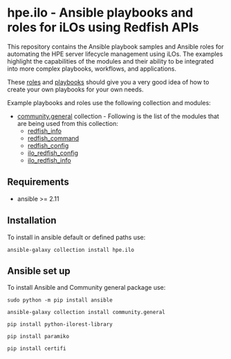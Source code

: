 # hpe.ilo  - Ansible playbooks and roles for iLOs using Redfish APIs

This repository contains the Ansible playbook samples and Ansible roles for automating the HPE server lifecycle management using iLOs.
The examples highlight the capabilities of the modules and their ability to be integrated into more complex playbooks, workflows, and applications.

These [roles](https://github.com/HewlettPackard/ilo-ansible-collection/tree/main/roles) and [playbooks](https://github.com/HewlettPackard/ilo-ansible-collection/tree/main/roles/playbooks) should give you a very good idea of how to create your own playbooks for your own needs.

Example playbooks and roles use the following collection and modules:

- [community.general](https://galaxy.ansible.com/community/general) collection - Following is the list of the modules that are being used from this collection:
    - [redfish_info](https://docs.ansible.com/ansible/latest/collections/community/general/redfish_info_module.html)
    - [redfish_command](https://docs.ansible.com/ansible/latest/collections/community/general/redfish_command_module.html)
    - [redfish_config](https://docs.ansible.com/ansible/latest/collections/community/general/redfish_config_module.html)
    - [ilo_redfish_config](https://docs.ansible.com/ansible/latest/collections/community/general/ilo_redfish_config_module.html)
    - [ilo_redfish_info](https://docs.ansible.com/ansible/latest/collections/community/general/ilo_redfish_info_module.html)

## Requirements

 - ansible >= 2.11

## Installation

To install in ansible default or defined paths use:
```
ansible-galaxy collection install hpe.ilo
```

## Ansible set up
To install Ansible and Community general package use:
```
sudo python -m pip install ansible
```
```
ansible-galaxy collection install community.general
```
```
pip install python-ilorest-library
```
```
pip install paramiko
```
```
pip install certifi
```